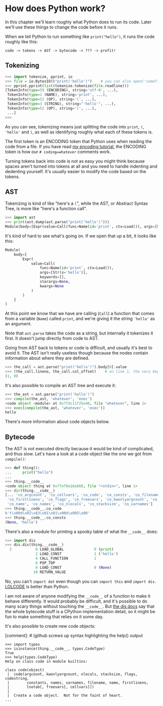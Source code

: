 # How does Python work?

In this chapter we'll learn roughly what Python does to run its code. Later
we'll use these things to change the code before it runs.

When we tell Python to run something like `print("hello")`, it runs the code
roughly like this:

    code -> tokens -> AST -> bytecode -> ??? -> profit!

## Tokenizing

```python
>>> import tokenize, pprint, io
>>> file = io.BytesIO(b"print('hello')")    # you can also open('somefile', 'rb')
>>> pprint.pprint(list(tokenize.tokenize(file.readline)))
[TokenInfo(type=59 (ENCODING), string='utf-8', ...),
 TokenInfo(type=1 (NAME), string='print', ...),
 TokenInfo(type=52 (OP), string='(', ...),
 TokenInfo(type=3 (STRING), string="'hello'", ...),
 TokenInfo(type=52 (OP), string=')', ...),
 ...]
>>>
```

As you can see, tokenizing means just splitting the code into `print`, `(`,
`'hello'` and `)`, as well as identifying roughly what each of these tokens is.

The first token is an ENCODING token that Python uses when reading the code from
a file. If you have read [my encoding tutorial](encodings.md), the ENCODING
token is how our `# coding=whatever` comments work.

Turning tokens back into code is not as easy you might think because spaces
aren't turned into tokens at all and you need to handle indenting and dedenting
yourself. It's usually easier to modify the code based on the tokens.

## AST

Tokenizing is kind of like "here's a `(`", while the AST, or Abstract Syntax
Tree, is more like "here's a function call".

```python
>>> import ast
>>> print(ast.dump(ast.parse("print('hello')")))
Module(body=[Expr(value=Call(func=Name(id='print', ctx=Load()), args=[Str(s='hello')], keywords=[], starargs=None, kwargs=None))])
```

It's kind of hard to see what's going on. If we open that up a bit, it looks
like this:

```python
Module(
    body=[
        Expr(
            value=Call(
                func=Name(id='print', ctx=Load()),
                args=[Str(s='hello')],
                keywords=[],
                starargs=None,
                kwargs=None
            )
        )
    ]
)
```

At this point we know that we have are calling (`Call`) a function that comes
from a variable (`Name`) called `print`, and we're giving it the string
`'hello'` as an argument.

Note that `ast.parse` takes the code as a string, but internally it tokenizes it
first. It doesn't jump directly from code to AST.

Going from AST back to tokens or code is difficult, and usually it's best to
avoid it. The AST isn't really useless though because the nodes contain
information about where they are defined.

```python
>>> the_call = ast.parse("print('hello')").body[0].value
>>> (the_call.lineno, the_call.col_offset)    # on line 1, the very beginning
(1, 0)
```

It's also possible to compile an AST tree and execute it:

```python
>>> the_ast = ast.parse("print('hello')")
>>> compile(the_ast, 'whatever', 'exec')
<code object <module> at 0x7fdc11f25e40, file "whatever", line 1>
>>> exec(compile(the_ast, 'whatever', 'exec'))
hello
```

There's more information about code objects below.

## Bytecode

The AST is not executed directly because it would be kind of complicated, and
thus slow. Let's have a look at a code object like the one we got from
`compile()`:

```python
>>> def thing():
...     print("hello")
... 
>>> thing.__code__
<code object thing at 0x7fef8a16a660, file "<stdin>", line 1>
>>> dir(thing.__code__)
[... 'co_argcount', 'co_cellvars', 'co_code', 'co_consts', 'co_filename',
 'co_firstlineno', 'co_flags', 'co_freevars', 'co_kwonlyargcount', 'co_lnotab',
 'co_name', 'co_names', 'co_nlocals', 'co_stacksize', 'co_varnames']
>>> thing.__code__.co_code
b't\x00d\x01\x83\x01\x01\x00d\x00S\x00'
>>> thing.__code__.co_consts
(None, 'hello')
```

There's also a module for printing a spooky table of what the `__code__` does:

```python
>>> import dis
>>> dis.dis(thing.__code__)
  2           0 LOAD_GLOBAL              0 (print)
              2 LOAD_CONST               1 ('hello')
              4 CALL_FUNCTION            1
              6 POP_TOP
              8 LOAD_CONST               0 (None)
             10 RETURN_VALUE
```

No, you can't `import dat` even though you can `import this` and `import dis`.
[LOLCODE][] is better than Python.

I am not aware of anyone modifying the `__code__` of a function to make it
behave differently. It would probably be difficult, and it's possible to do many
scary things without touching the `__code__`. But [the dis docs][] say that the
whole bytecode stuff is a CPython implementation detail, so it might be fun to
make something that relies on it some day.

It's also possible to create new code objects:

[comment]: # (github screws up syntax highlighting the help() output

```
>>> import types
>>> isinstance(thing.__code__, types.CodeType)
True
>>> help(types.CodeType)
Help on class code in module builtins:

class code(object)
 |  code(argcount, kwonlyargcount, nlocals, stacksize, flags, codestring,
 |        constants, names, varnames, filename, name, firstlineno,
 |        lnotab[, freevars[, cellvars]])
 |
 |  Create a code object.  Not for the faint of heart.
...
```

[LOLCODE]: https://en.wikipedia.org/wiki/LOLCODE
[the dis docs]: https://docs.python.org/3/library/dis.html
